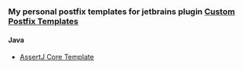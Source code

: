 ### My personal postfix templates for jetbrains plugin [Custom Postfix Templates](https://plugins.jetbrains.com/plugin/9862-custom-postfix-templates)

#### Java
- [AssertJ Core Template](templates/assertj-core.postfixTemplates)
